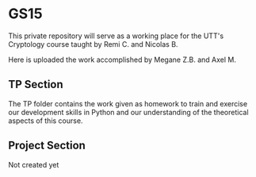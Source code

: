 # GS15

This private repository will serve as a working place for the UTT's Cryptology course taught by Remi C. and Nicolas B. 

Here is uploaded the work accomplished by Megane Z.B. and Axel M.

## TP Section

The TP folder contains the work given as homework to train and exercise our development skills in Python and our 
understanding of the theoretical aspects of this course. 

## Project Section

Not created yet